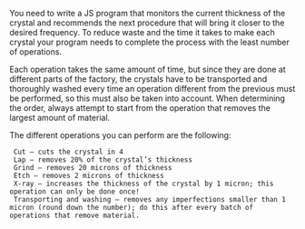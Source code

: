 You need to write a JS program that monitors the current thickness of the crystal and recommends the next procedure that will bring it closer to the desired frequency. To reduce waste and the time it takes to make each crystal your program needs to complete the process with the least number of operations.

Each operation takes the same amount of time, but since they are done at different parts of the factory, the crystals have to be transported and thoroughly washed every time an operation different from the previous must be performed, so this must also be taken into account. When determining the order, always attempt to start from the operation that removes the largest amount of material.

The different operations you can perform are the following:

     Cut – cuts the crystal in 4
     Lap – removes 20% of the crystal’s thickness
     Grind – removes 20 microns of thickness
     Etch – removes 2 microns of thickness
     X-ray – increases the thickness of the crystal by 1 micron; this operation can only be done once!
     Transporting and washing – removes any imperfections smaller than 1 micron (round down the number); do this after every batch of operations that remove material.
